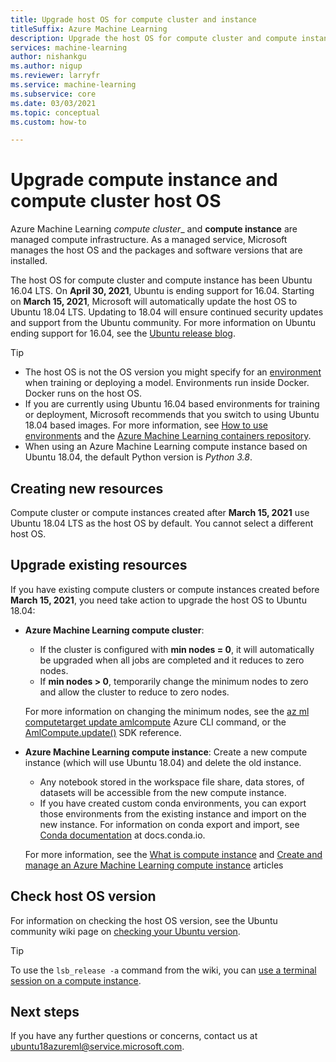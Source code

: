 ```yaml
---
title: Upgrade host OS for compute cluster and instance 
titleSuffix: Azure Machine Learning
description: Upgrade the host OS for compute cluster and compute instance from Ubuntu 16.04 LTS to 18.04 LTS.
services: machine-learning
author: nishankgu
ms.author: nigup
ms.reviewer: larryfr
ms.service: machine-learning
ms.subservice: core
ms.date: 03/03/2021
ms.topic: conceptual
ms.custom: how-to

---
```


# Upgrade compute instance and compute cluster host OS 

Azure Machine Learning _compute cluster__ and __compute instance__ are managed compute infrastructure. As a managed service, Microsoft manages the host OS and the packages and software versions that are installed.

The host OS for compute cluster and compute instance has been Ubuntu 16.04 LTS. On **April 30, 2021**, Ubuntu is ending support for 16.04. Starting on __March 15, 2021__, Microsoft will automatically update the host OS to Ubuntu 18.04 LTS. Updating to 18.04 will ensure continued security updates and support from the Ubuntu community. For more information on Ubuntu ending support for 16.04, see the [Ubuntu release blog](https://wiki.ubuntu.com/Releases).

> [!TIP]
> * The host OS is not the OS version you might specify for an [environment](how-to-use-environments.md) when training or deploying a model. Environments run inside Docker. Docker runs on the host OS.
> * If you are currently using Ubuntu 16.04 based environments for training or deployment, Microsoft recommends that you switch to using Ubuntu 18.04 based images. For more information, see [How to use environments](how-to-use-environments.md) and the [Azure Machine Learning containers repository](https://github.com/Azure/AzureML-Containers/tree/master/base).
> * When using an Azure Machine Learning compute instance based on Ubuntu 18.04, the default Python version is _Python 3.8_.
## Creating new resources

Compute cluster or compute instances created after __March 15, 2021__ use Ubuntu 18.04 LTS as the host OS by default. You cannot select a different host OS.

## Upgrade existing resources

If you have existing compute clusters or compute instances created before __March 15, 2021__, you need take action to upgrade the host OS to Ubuntu 18.04:

* __Azure Machine Learning compute cluster__:

    * If the cluster is configured with __min nodes = 0__, it will automatically be upgraded when all jobs are completed and it reduces to zero nodes.
    * If __min nodes > 0__, temporarily change the minimum nodes to zero and allow the cluster to reduce to zero nodes.

    For more information on changing the minimum nodes, see the [az ml computetarget update amlcompute](https://docs.microsoft.com/cli/azure/ext/azure-cli-ml/ml/computetarget/update#ext_azure_cli_ml_az_ml_computetarget_update_amlcompute) Azure CLI command, or the [AmlCompute.update()](https://docs.microsoft.com/python/api/azureml-core/azureml.core.compute.amlcompute.amlcompute#update-min-nodes-none--max-nodes-none--idle-seconds-before-scaledown-none-) SDK reference.

* __Azure Machine Learning compute instance__: Create a new compute instance (which will use Ubuntu 18.04) and delete the old instance.

    * Any notebook stored in the workspace file share, data stores, of datasets will be accessible from the new compute instance.
    * If you have created custom conda environments, you can export those environments from the existing instance and import on the new instance. For information on conda export and import, see [Conda documentation](https://docs.conda.io/) at docs.conda.io.

    For more information, see the [What is compute instance](concept-compute-instance.md) and [Create and manage an Azure Machine Learning compute instance](how-to-create-manage-compute-instance.md) articles

## Check host OS version

For information on checking the host OS version, see the Ubuntu community wiki page on [checking your Ubuntu version](https://help.ubuntu.com/community/CheckingYourUbuntuVersion).

> [!TIP]
> To use the `lsb_release -a` command from the wiki, you can [use a terminal session on a compute instance](how-to-access-terminal.md).
## Next steps

If you have any further questions or concerns, contact us at [ubuntu18azureml@service.microsoft.com](mailto:ubuntu18azureml@service.microsoft.com).